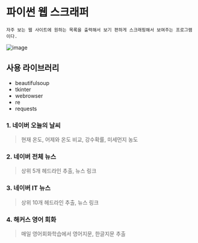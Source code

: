 # 파이썬 웹 스크래퍼

```
자주 보는 웹 사이트에 원하는 목록을 출력해서 보기 편하게 스크래핑해서 보여주는 프로그램이다.
```

![image](https://raw.githubusercontent.com/hoseobjeon/portfolio/master/assets/img/webScraper.png)

## 사용 라이브러리
* beautifulsoup
* tkinter
* webrowser
* re
* requests

### 1. 네이버 오늘의 날씨
> 현재 온도, 어제와 온도 비교, 강수확률, 미세먼지 농도

### 2. 네이버 전체 뉴스
> 상위 5개 헤드라인 추출, 뉴스 링크

### 3. 네이버 IT 뉴스
> 상위 10개 헤드라인 추출, 뉴스 링크

### 4. 해커스 영어 회화
> 매일 영어회화학습에서 영어지문, 한글지문 추출
